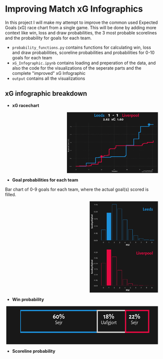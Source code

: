 # Improving Match xG Infographics

In this project I will make my attempt to improve the common used Expected Goals (xG) race chart from a single game.
This will be done by adding more context like win, loss and draw probabilities, the 3 most probable scorelines and the probability for goals for each team.

- `probability_functions.py` contains functions for calculating win, loss and draw probabilities, scoreline probabilities and probabilities for 0-10 goals for each team
- `xG_Infographic.ipynb` contains loading and preperation of the data, and also the code for the visualizations of the seperate parts and the complete "improved" xG Infographic
- `output` contains all the visualizations

## xG infographic breakdown
- **xG racechart**

<img align="right" src="output/Leeds_vs_Liverpool_xG_racechart_gw32.png" width="300" height="200" />

<br clear="right"/>

- **Goal probabilities for each team**

Bar chart of 0-9 goals for each team, where the actual goal(s) scored is filled.

<img align="right" src="output/goal_probabilities_viz.png" width="225" height="300" />

<br clear="right"/>

- **Win probability**

<img align="right" src="output/win_probability_viz.png" width="500" height="125" />

<br clear="right"/>

- **Scoreline probability**


